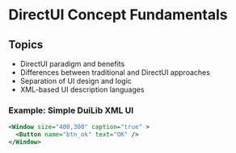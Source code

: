 # DirectUI Concept Fundamentals

## Topics
- DirectUI paradigm and benefits
- Differences between traditional and DirectUI approaches
- Separation of UI design and logic
- XML-based UI description languages

### Example: Simple DuiLib XML UI
```xml
<Window size="400,300" caption="true" >
  <Button name="btn_ok" text="OK" />
</Window>
```
